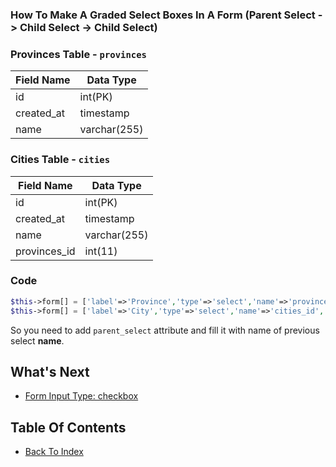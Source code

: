 ### How To Make A Graded Select Boxes In A Form (Parent Select -> Child Select -> Child Select)

### Provinces Table - `provinces`
| Field Name | Data Type |
| ---------- | --------- |
| id | int(PK) |
| created_at | timestamp |
| name | varchar(255) |

### Cities Table - `cities`
| Field Name | Data Type |
| ---------- | --------- |
| id | int(PK) |
| created_at | timestamp |
| name | varchar(255) |
| provinces_id | int(11) |

### Code
```php
$this->form[] = ['label'=>'Province','type'=>'select','name'=>'provinces_id','datatable'=>'provinces,name'];
$this->form[] = ['label'=>'City','type'=>'select','name'=>'cities_id','datatable'=>'cities,name','parent_select'=>'provinces_id'];
```
So you need to add `parent_select` attribute and fill it with name of previous select **name**.

## What's Next
- [Form Input Type: checkbox](./form-checkbox.md)

## Table Of Contents
- [Back To Index](./index.md)